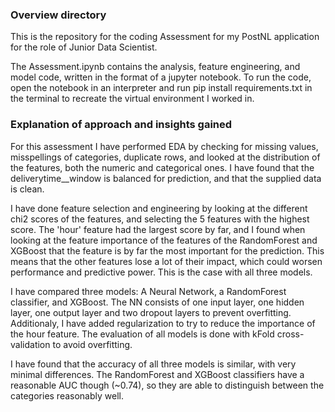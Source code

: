 ### Overview directory
This is the repository for the coding Assessment for my PostNL application for the role of Junior Data Scientist.

The Assessment.ipynb contains the analysis, feature engineering, and model code, written in the format of a jupyter notebook. To run the code, open the notebook in an interpreter and run pip install requirements.txt in the terminal to recreate the virtual environment I worked in.

### Explanation of approach and insights gained
For this assessment I have performed EDA by checking for missing values, misspellings of categories, duplicate rows, and looked at the distribution of the features, both the numeric and categorical ones. I have found that the deliverytime__window is balanced for prediction, and that the supplied data is clean.

I have done feature selection and engineering by looking at the different chi2 scores of the features, and selecting the 5 features with the highest score. The 'hour' feature had the largest score by far, and I found when looking at the feature importance of the features of the RandomForest and XGBoost that the feature is by far the most important for the prediction. This means that the other features lose a lot of their impact, which could worsen performance and predictive power. This is the case with all three models.

I have compared three models: A Neural Network, a RandomForest classifier, and XGBoost. The NN consists of one input layer, one hidden layer, one output layer and two dropout layers to prevent overfitting. Additionaly, I have added regularization to try to reduce the importance of the hour feature. The evaluation of all models is done with kFold cross-validation to avoid overfitting. 

I have found that the accuracy of all three models is similar, with very minimal differences. The RandomForest and XGBoost classifiers have a reasonable AUC though (~0.74), so they are able to distinguish between the categories reasonably well. 
